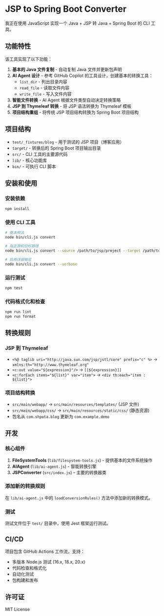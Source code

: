 # JSP to Spring Boot Converter

我正在使用 JavaScript 实现一个 Java + JSP 转 Java + Spring Boot 的 CLI 工具。

## 功能特性

该工具实现了以下功能：

1. **基本的 Java 文件复制** - 自动复制 Java 文件并更新包声明
2. **AI Agent 设计** - 参考 GitHub Copilot 的工具设计，创建基本的转换工具：
   - `list_dir` - 列出目录内容
   - `read_file` - 读取文件内容
   - `write_file` - 写入文件内容
3. **智能文件转换** - AI Agent 根据文件类型自动决定转换策略
4. **JSP 到 Thymeleaf 转换** - 将 JSP 语法转换为 Thymeleaf 模板
5. **项目结构重组** - 将传统 JSP 项目结构转换为 Spring Boot 项目结构

## 项目结构

- `test/_fixtures/blog` - 用于测试的 JSP 项目（博客应用）
- `target/` - 转换后的 Spring Boot 项目输出目录
- `src/` - CLI 工具的主要源代码
- `lib/` - 核心功能库
- `bin/` - 可执行 CLI 脚本

## 安装和使用

### 安装依赖
```bash
npm install
```

### 使用 CLI 工具
```bash
# 基本用法
node bin/cli.js convert

# 指定源和目标路径
node bin/cli.js convert --source /path/to/jsp/project --target /path/to/spring/boot/project

# 启用详细输出
node bin/cli.js convert --verbose
```

### 运行测试
```bash
npm test
```

### 代码格式化和检查
```bash
npm run lint
npm run format
```

## 转换规则

### JSP 到 Thymeleaf
- `<%@ taglib uri="http://java.sun.com/jsp/jstl/core" prefix="c" %>` → `xmlns:th="http://www.thymeleaf.org"`
- `<c:out value="${expression}"/>` → `[[${expression}]]`
- `<c:forEach items="${list}" var="item">` → `<div th:each="item : ${list}">`

### 项目结构转换
- `src/main/webapp/` → `src/main/resources/templates/` (JSP 文件)
- `src/main/webapp/css/` → `src/main/resources/static/css/` (静态资源)
- 包名从 `com.shpota.blog` 更新为 `com.example.demo`

## 开发

### 核心组件

1. **FileSystemTools** (`lib/filesystem-tools.js`) - 提供基本的文件系统操作
2. **AIAgent** (`lib/ai-agent.js`) - 智能转换引擎
3. **JSPConverter** (`src/index.js`) - 主要的转换器类

### 添加新的转换规则

在 `lib/ai-agent.js` 中的 `loadConversionRules()` 方法中添加新的转换模式。

### 测试

测试文件位于 `test/` 目录中，使用 Jest 框架运行测试。

## CI/CD

项目包含 GitHub Actions 工作流，支持：
- 多版本 Node.js 测试 (16.x, 18.x, 20.x)
- 代码检查和格式化
- 自动化测试
- 包构建和发布

## 许可证

MIT License
